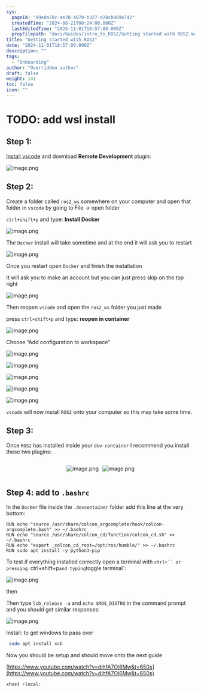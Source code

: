 ```yaml
---
sys:
  pageId: "89e0a78c-4e2b-4070-b327-d28cb0694742"
  createdTime: "2024-08-21T00:24:00.000Z"
  lastEditedTime: "2024-11-01T18:57:00.000Z"
  propFilepath: "docs/Guides/intro_to_ROS2/Getting started with ROS2.md"
title: "Getting started with ROS2"
date: "2024-11-01T18:57:00.000Z"
description: ""
tags:
  - "Onboarding"
author: "Overridden author"
draft: false
weight: 141
toc: false
icon: ""
---
```


# TODO: add wsl install

## Step 1:

[Install vscode](https://code.visualstudio.com/download) and download **Remote Development** plugin:

![image.png](https://prod-files-secure.s3.us-west-2.amazonaws.com/d518164a-d88e-44d1-a4ee-3adb3bd8bce0/efb52993-1881-4a40-b95e-6f020334f022/image.png?X-Amz-Algorithm=AWS4-HMAC-SHA256&X-Amz-Content-Sha256=UNSIGNED-PAYLOAD&X-Amz-Credential=ASIAZI2LB4667AXYVBKR%2F20250505%2Fus-west-2%2Fs3%2Faws4_request&X-Amz-Date=20250505T150903Z&X-Amz-Expires=3600&X-Amz-Security-Token=IQoJb3JpZ2luX2VjEIf%2F%2F%2F%2F%2F%2F%2F%2F%2F%2FwEaCXVzLXdlc3QtMiJHMEUCIQCYZz9ckofZIZ%2BhA94LKZK8RHB2VZteua4FYh39NumdhwIgB23bMlTiK1jzwq5fcp4Uq7vIOGcY1R4hSbhYFLjwRToq%2FwMIMBAAGgw2Mzc0MjMxODM4MDUiDG%2FaJnpQJj26K%2FxUvircA%2BGHvUbR1KOmsHYpFcaUVSLdaH6q98y7WmADogp42nBJ2bYyxUFUxhl0nYuMQGTkeaQ9lKEgxZqhrnm1wWyh843%2BTR3OwAUm8c%2F2kgaVOrlGy%2B2tRmmLhUZKf%2ByYLXJjNkq3g1T%2BvmjcU89mWG5WBV3N6Ngt3zEzQFkYAIMhBWMaulcsJ03AtWyn6k2YQ%2B8NpZforNWB19w80XdJ9nZDk%2F2yOFRVbAliEWp5CcuGK8QUfCj%2FrrxFk8KFBfaHQkRTU%2FHlRqZRM7b%2BzEIL%2FKEBVCmYRsZegnoN2rAq%2FzKqCzTlTlRUFGgICTZQXpZkv7uNzaE8jfZqiwwQ20iiv1f367VXaji%2B7wENNEoMkxGYepKv47KWVFYxv%2BeBRDDd84WQJgEoEcLAPcRL6FN9FHuDSy1MqT%2FK4e9hBHbCpzDWVvK2btYma0UuaK5BDDJXU6hmY79PTPo5hC8WSNjamRCNUhJ7%2BHfUTUKKqEw6rq7uq%2B1luFFu14nIIzaNfCQS7hCH0BWYsvDiKSFuw2YL9AmOfSGF1vcHhM85AitNnNSLQ%2B3zoqbwDN90e4TUT5AcgkLidHvFBPquuF5aoA0V5RHbQW9ZcXkyBFUzd123N57YqSeNR3EkNyK5OVM%2FK1HsMMmX48AGOqUBApWCCJOaiI8UHXB5ZxZ5Pa37AT63B9ppR3ZaKeMt54hIjTSfC6Dk3mIgOh2tx6UinC5s7SCXW5LPmCFjRbt%2FmPtlcaESnIg2KdUJ6wMDpqfMmjPxcA47h10pe%2BKKPTH6aI6aIybhJh5D1of%2B2ypLoPZGhbiPE7a3qksHGyIliyrggWqg3%2BKuT789pkBbbEsh4JZ7sP464cpCHnkb2jQ9cJpJ8p7%2F&X-Amz-Signature=e67f0bf05a98ce025fb570f94f79b6d46af628bae411344bcc796134f9e1fe35&X-Amz-SignedHeaders=host&x-id=GetObject)

## Step 2:

Create a folder called `ros2_ws` somewhere on your computer and open that folder in `vscode` by going to File → open folder 

`ctrl+shift+p` and type: **Install Docker**

![image.png](https://prod-files-secure.s3.us-west-2.amazonaws.com/d518164a-d88e-44d1-a4ee-3adb3bd8bce0/2269dc0e-1cd5-47ff-bceb-c04ad9b2eab0/image.png?X-Amz-Algorithm=AWS4-HMAC-SHA256&X-Amz-Content-Sha256=UNSIGNED-PAYLOAD&X-Amz-Credential=ASIAZI2LB4667AXYVBKR%2F20250505%2Fus-west-2%2Fs3%2Faws4_request&X-Amz-Date=20250505T150903Z&X-Amz-Expires=3600&X-Amz-Security-Token=IQoJb3JpZ2luX2VjEIf%2F%2F%2F%2F%2F%2F%2F%2F%2F%2FwEaCXVzLXdlc3QtMiJHMEUCIQCYZz9ckofZIZ%2BhA94LKZK8RHB2VZteua4FYh39NumdhwIgB23bMlTiK1jzwq5fcp4Uq7vIOGcY1R4hSbhYFLjwRToq%2FwMIMBAAGgw2Mzc0MjMxODM4MDUiDG%2FaJnpQJj26K%2FxUvircA%2BGHvUbR1KOmsHYpFcaUVSLdaH6q98y7WmADogp42nBJ2bYyxUFUxhl0nYuMQGTkeaQ9lKEgxZqhrnm1wWyh843%2BTR3OwAUm8c%2F2kgaVOrlGy%2B2tRmmLhUZKf%2ByYLXJjNkq3g1T%2BvmjcU89mWG5WBV3N6Ngt3zEzQFkYAIMhBWMaulcsJ03AtWyn6k2YQ%2B8NpZforNWB19w80XdJ9nZDk%2F2yOFRVbAliEWp5CcuGK8QUfCj%2FrrxFk8KFBfaHQkRTU%2FHlRqZRM7b%2BzEIL%2FKEBVCmYRsZegnoN2rAq%2FzKqCzTlTlRUFGgICTZQXpZkv7uNzaE8jfZqiwwQ20iiv1f367VXaji%2B7wENNEoMkxGYepKv47KWVFYxv%2BeBRDDd84WQJgEoEcLAPcRL6FN9FHuDSy1MqT%2FK4e9hBHbCpzDWVvK2btYma0UuaK5BDDJXU6hmY79PTPo5hC8WSNjamRCNUhJ7%2BHfUTUKKqEw6rq7uq%2B1luFFu14nIIzaNfCQS7hCH0BWYsvDiKSFuw2YL9AmOfSGF1vcHhM85AitNnNSLQ%2B3zoqbwDN90e4TUT5AcgkLidHvFBPquuF5aoA0V5RHbQW9ZcXkyBFUzd123N57YqSeNR3EkNyK5OVM%2FK1HsMMmX48AGOqUBApWCCJOaiI8UHXB5ZxZ5Pa37AT63B9ppR3ZaKeMt54hIjTSfC6Dk3mIgOh2tx6UinC5s7SCXW5LPmCFjRbt%2FmPtlcaESnIg2KdUJ6wMDpqfMmjPxcA47h10pe%2BKKPTH6aI6aIybhJh5D1of%2B2ypLoPZGhbiPE7a3qksHGyIliyrggWqg3%2BKuT789pkBbbEsh4JZ7sP464cpCHnkb2jQ9cJpJ8p7%2F&X-Amz-Signature=14642c1ce346f02676907e207ba07dfaf1403ca6372bda3e037d2798cad15726&X-Amz-SignedHeaders=host&x-id=GetObject)

The `Docker` install will take sometime and at the end it will ask you to restart

![image.png](https://prod-files-secure.s3.us-west-2.amazonaws.com/d518164a-d88e-44d1-a4ee-3adb3bd8bce0/ed233f78-be33-4b1f-b89c-9c346c0e961e/image.png?X-Amz-Algorithm=AWS4-HMAC-SHA256&X-Amz-Content-Sha256=UNSIGNED-PAYLOAD&X-Amz-Credential=ASIAZI2LB4667AXYVBKR%2F20250505%2Fus-west-2%2Fs3%2Faws4_request&X-Amz-Date=20250505T150903Z&X-Amz-Expires=3600&X-Amz-Security-Token=IQoJb3JpZ2luX2VjEIf%2F%2F%2F%2F%2F%2F%2F%2F%2F%2FwEaCXVzLXdlc3QtMiJHMEUCIQCYZz9ckofZIZ%2BhA94LKZK8RHB2VZteua4FYh39NumdhwIgB23bMlTiK1jzwq5fcp4Uq7vIOGcY1R4hSbhYFLjwRToq%2FwMIMBAAGgw2Mzc0MjMxODM4MDUiDG%2FaJnpQJj26K%2FxUvircA%2BGHvUbR1KOmsHYpFcaUVSLdaH6q98y7WmADogp42nBJ2bYyxUFUxhl0nYuMQGTkeaQ9lKEgxZqhrnm1wWyh843%2BTR3OwAUm8c%2F2kgaVOrlGy%2B2tRmmLhUZKf%2ByYLXJjNkq3g1T%2BvmjcU89mWG5WBV3N6Ngt3zEzQFkYAIMhBWMaulcsJ03AtWyn6k2YQ%2B8NpZforNWB19w80XdJ9nZDk%2F2yOFRVbAliEWp5CcuGK8QUfCj%2FrrxFk8KFBfaHQkRTU%2FHlRqZRM7b%2BzEIL%2FKEBVCmYRsZegnoN2rAq%2FzKqCzTlTlRUFGgICTZQXpZkv7uNzaE8jfZqiwwQ20iiv1f367VXaji%2B7wENNEoMkxGYepKv47KWVFYxv%2BeBRDDd84WQJgEoEcLAPcRL6FN9FHuDSy1MqT%2FK4e9hBHbCpzDWVvK2btYma0UuaK5BDDJXU6hmY79PTPo5hC8WSNjamRCNUhJ7%2BHfUTUKKqEw6rq7uq%2B1luFFu14nIIzaNfCQS7hCH0BWYsvDiKSFuw2YL9AmOfSGF1vcHhM85AitNnNSLQ%2B3zoqbwDN90e4TUT5AcgkLidHvFBPquuF5aoA0V5RHbQW9ZcXkyBFUzd123N57YqSeNR3EkNyK5OVM%2FK1HsMMmX48AGOqUBApWCCJOaiI8UHXB5ZxZ5Pa37AT63B9ppR3ZaKeMt54hIjTSfC6Dk3mIgOh2tx6UinC5s7SCXW5LPmCFjRbt%2FmPtlcaESnIg2KdUJ6wMDpqfMmjPxcA47h10pe%2BKKPTH6aI6aIybhJh5D1of%2B2ypLoPZGhbiPE7a3qksHGyIliyrggWqg3%2BKuT789pkBbbEsh4JZ7sP464cpCHnkb2jQ9cJpJ8p7%2F&X-Amz-Signature=576c95cf23c2d6bc8e24de446c65cde79a49698df2e5514459a1bad9243732a1&X-Amz-SignedHeaders=host&x-id=GetObject)

Once you restart open `Docker` and finish the installation

It will ask you to make an account but you can just press skip on the top right

![image.png](https://prod-files-secure.s3.us-west-2.amazonaws.com/d518164a-d88e-44d1-a4ee-3adb3bd8bce0/21010ad9-1659-4fd9-9f59-9932a09b2a3d/image.png?X-Amz-Algorithm=AWS4-HMAC-SHA256&X-Amz-Content-Sha256=UNSIGNED-PAYLOAD&X-Amz-Credential=ASIAZI2LB4667AXYVBKR%2F20250505%2Fus-west-2%2Fs3%2Faws4_request&X-Amz-Date=20250505T150903Z&X-Amz-Expires=3600&X-Amz-Security-Token=IQoJb3JpZ2luX2VjEIf%2F%2F%2F%2F%2F%2F%2F%2F%2F%2FwEaCXVzLXdlc3QtMiJHMEUCIQCYZz9ckofZIZ%2BhA94LKZK8RHB2VZteua4FYh39NumdhwIgB23bMlTiK1jzwq5fcp4Uq7vIOGcY1R4hSbhYFLjwRToq%2FwMIMBAAGgw2Mzc0MjMxODM4MDUiDG%2FaJnpQJj26K%2FxUvircA%2BGHvUbR1KOmsHYpFcaUVSLdaH6q98y7WmADogp42nBJ2bYyxUFUxhl0nYuMQGTkeaQ9lKEgxZqhrnm1wWyh843%2BTR3OwAUm8c%2F2kgaVOrlGy%2B2tRmmLhUZKf%2ByYLXJjNkq3g1T%2BvmjcU89mWG5WBV3N6Ngt3zEzQFkYAIMhBWMaulcsJ03AtWyn6k2YQ%2B8NpZforNWB19w80XdJ9nZDk%2F2yOFRVbAliEWp5CcuGK8QUfCj%2FrrxFk8KFBfaHQkRTU%2FHlRqZRM7b%2BzEIL%2FKEBVCmYRsZegnoN2rAq%2FzKqCzTlTlRUFGgICTZQXpZkv7uNzaE8jfZqiwwQ20iiv1f367VXaji%2B7wENNEoMkxGYepKv47KWVFYxv%2BeBRDDd84WQJgEoEcLAPcRL6FN9FHuDSy1MqT%2FK4e9hBHbCpzDWVvK2btYma0UuaK5BDDJXU6hmY79PTPo5hC8WSNjamRCNUhJ7%2BHfUTUKKqEw6rq7uq%2B1luFFu14nIIzaNfCQS7hCH0BWYsvDiKSFuw2YL9AmOfSGF1vcHhM85AitNnNSLQ%2B3zoqbwDN90e4TUT5AcgkLidHvFBPquuF5aoA0V5RHbQW9ZcXkyBFUzd123N57YqSeNR3EkNyK5OVM%2FK1HsMMmX48AGOqUBApWCCJOaiI8UHXB5ZxZ5Pa37AT63B9ppR3ZaKeMt54hIjTSfC6Dk3mIgOh2tx6UinC5s7SCXW5LPmCFjRbt%2FmPtlcaESnIg2KdUJ6wMDpqfMmjPxcA47h10pe%2BKKPTH6aI6aIybhJh5D1of%2B2ypLoPZGhbiPE7a3qksHGyIliyrggWqg3%2BKuT789pkBbbEsh4JZ7sP464cpCHnkb2jQ9cJpJ8p7%2F&X-Amz-Signature=353047c1a9feb5b23aaf88124de05745ab3d72483d20c873b6bbd5a64a094355&X-Amz-SignedHeaders=host&x-id=GetObject)

Then reopen `vscode` and open the `ros2_ws` folder you just made

press `ctrl+shift+p` and type: **reopen in container**

![image.png](https://prod-files-secure.s3.us-west-2.amazonaws.com/d518164a-d88e-44d1-a4ee-3adb3bd8bce0/4e93b8c2-41ad-488c-8095-c74205196118/image.png?X-Amz-Algorithm=AWS4-HMAC-SHA256&X-Amz-Content-Sha256=UNSIGNED-PAYLOAD&X-Amz-Credential=ASIAZI2LB4667AXYVBKR%2F20250505%2Fus-west-2%2Fs3%2Faws4_request&X-Amz-Date=20250505T150903Z&X-Amz-Expires=3600&X-Amz-Security-Token=IQoJb3JpZ2luX2VjEIf%2F%2F%2F%2F%2F%2F%2F%2F%2F%2FwEaCXVzLXdlc3QtMiJHMEUCIQCYZz9ckofZIZ%2BhA94LKZK8RHB2VZteua4FYh39NumdhwIgB23bMlTiK1jzwq5fcp4Uq7vIOGcY1R4hSbhYFLjwRToq%2FwMIMBAAGgw2Mzc0MjMxODM4MDUiDG%2FaJnpQJj26K%2FxUvircA%2BGHvUbR1KOmsHYpFcaUVSLdaH6q98y7WmADogp42nBJ2bYyxUFUxhl0nYuMQGTkeaQ9lKEgxZqhrnm1wWyh843%2BTR3OwAUm8c%2F2kgaVOrlGy%2B2tRmmLhUZKf%2ByYLXJjNkq3g1T%2BvmjcU89mWG5WBV3N6Ngt3zEzQFkYAIMhBWMaulcsJ03AtWyn6k2YQ%2B8NpZforNWB19w80XdJ9nZDk%2F2yOFRVbAliEWp5CcuGK8QUfCj%2FrrxFk8KFBfaHQkRTU%2FHlRqZRM7b%2BzEIL%2FKEBVCmYRsZegnoN2rAq%2FzKqCzTlTlRUFGgICTZQXpZkv7uNzaE8jfZqiwwQ20iiv1f367VXaji%2B7wENNEoMkxGYepKv47KWVFYxv%2BeBRDDd84WQJgEoEcLAPcRL6FN9FHuDSy1MqT%2FK4e9hBHbCpzDWVvK2btYma0UuaK5BDDJXU6hmY79PTPo5hC8WSNjamRCNUhJ7%2BHfUTUKKqEw6rq7uq%2B1luFFu14nIIzaNfCQS7hCH0BWYsvDiKSFuw2YL9AmOfSGF1vcHhM85AitNnNSLQ%2B3zoqbwDN90e4TUT5AcgkLidHvFBPquuF5aoA0V5RHbQW9ZcXkyBFUzd123N57YqSeNR3EkNyK5OVM%2FK1HsMMmX48AGOqUBApWCCJOaiI8UHXB5ZxZ5Pa37AT63B9ppR3ZaKeMt54hIjTSfC6Dk3mIgOh2tx6UinC5s7SCXW5LPmCFjRbt%2FmPtlcaESnIg2KdUJ6wMDpqfMmjPxcA47h10pe%2BKKPTH6aI6aIybhJh5D1of%2B2ypLoPZGhbiPE7a3qksHGyIliyrggWqg3%2BKuT789pkBbbEsh4JZ7sP464cpCHnkb2jQ9cJpJ8p7%2F&X-Amz-Signature=7ed96c8336703e2db9ca5d39c7cb3527cefa00f1667f0b4bfbefdd8454329b1e&X-Amz-SignedHeaders=host&x-id=GetObject)

Choose “Add configuration to workspace”

![image.png](https://prod-files-secure.s3.us-west-2.amazonaws.com/d518164a-d88e-44d1-a4ee-3adb3bd8bce0/9560b282-5060-4989-ba37-97e7b2c22476/image.png?X-Amz-Algorithm=AWS4-HMAC-SHA256&X-Amz-Content-Sha256=UNSIGNED-PAYLOAD&X-Amz-Credential=ASIAZI2LB4667AXYVBKR%2F20250505%2Fus-west-2%2Fs3%2Faws4_request&X-Amz-Date=20250505T150903Z&X-Amz-Expires=3600&X-Amz-Security-Token=IQoJb3JpZ2luX2VjEIf%2F%2F%2F%2F%2F%2F%2F%2F%2F%2FwEaCXVzLXdlc3QtMiJHMEUCIQCYZz9ckofZIZ%2BhA94LKZK8RHB2VZteua4FYh39NumdhwIgB23bMlTiK1jzwq5fcp4Uq7vIOGcY1R4hSbhYFLjwRToq%2FwMIMBAAGgw2Mzc0MjMxODM4MDUiDG%2FaJnpQJj26K%2FxUvircA%2BGHvUbR1KOmsHYpFcaUVSLdaH6q98y7WmADogp42nBJ2bYyxUFUxhl0nYuMQGTkeaQ9lKEgxZqhrnm1wWyh843%2BTR3OwAUm8c%2F2kgaVOrlGy%2B2tRmmLhUZKf%2ByYLXJjNkq3g1T%2BvmjcU89mWG5WBV3N6Ngt3zEzQFkYAIMhBWMaulcsJ03AtWyn6k2YQ%2B8NpZforNWB19w80XdJ9nZDk%2F2yOFRVbAliEWp5CcuGK8QUfCj%2FrrxFk8KFBfaHQkRTU%2FHlRqZRM7b%2BzEIL%2FKEBVCmYRsZegnoN2rAq%2FzKqCzTlTlRUFGgICTZQXpZkv7uNzaE8jfZqiwwQ20iiv1f367VXaji%2B7wENNEoMkxGYepKv47KWVFYxv%2BeBRDDd84WQJgEoEcLAPcRL6FN9FHuDSy1MqT%2FK4e9hBHbCpzDWVvK2btYma0UuaK5BDDJXU6hmY79PTPo5hC8WSNjamRCNUhJ7%2BHfUTUKKqEw6rq7uq%2B1luFFu14nIIzaNfCQS7hCH0BWYsvDiKSFuw2YL9AmOfSGF1vcHhM85AitNnNSLQ%2B3zoqbwDN90e4TUT5AcgkLidHvFBPquuF5aoA0V5RHbQW9ZcXkyBFUzd123N57YqSeNR3EkNyK5OVM%2FK1HsMMmX48AGOqUBApWCCJOaiI8UHXB5ZxZ5Pa37AT63B9ppR3ZaKeMt54hIjTSfC6Dk3mIgOh2tx6UinC5s7SCXW5LPmCFjRbt%2FmPtlcaESnIg2KdUJ6wMDpqfMmjPxcA47h10pe%2BKKPTH6aI6aIybhJh5D1of%2B2ypLoPZGhbiPE7a3qksHGyIliyrggWqg3%2BKuT789pkBbbEsh4JZ7sP464cpCHnkb2jQ9cJpJ8p7%2F&X-Amz-Signature=421e3c571210a9a8d0cb8f96a4414360c47f1a46a4a9a0ce549d0781c1b7e505&X-Amz-SignedHeaders=host&x-id=GetObject)

![image.png](https://prod-files-secure.s3.us-west-2.amazonaws.com/d518164a-d88e-44d1-a4ee-3adb3bd8bce0/2ee63f81-886b-48e8-a553-dc6e5eac99e4/image.png?X-Amz-Algorithm=AWS4-HMAC-SHA256&X-Amz-Content-Sha256=UNSIGNED-PAYLOAD&X-Amz-Credential=ASIAZI2LB4667AXYVBKR%2F20250505%2Fus-west-2%2Fs3%2Faws4_request&X-Amz-Date=20250505T150903Z&X-Amz-Expires=3600&X-Amz-Security-Token=IQoJb3JpZ2luX2VjEIf%2F%2F%2F%2F%2F%2F%2F%2F%2F%2FwEaCXVzLXdlc3QtMiJHMEUCIQCYZz9ckofZIZ%2BhA94LKZK8RHB2VZteua4FYh39NumdhwIgB23bMlTiK1jzwq5fcp4Uq7vIOGcY1R4hSbhYFLjwRToq%2FwMIMBAAGgw2Mzc0MjMxODM4MDUiDG%2FaJnpQJj26K%2FxUvircA%2BGHvUbR1KOmsHYpFcaUVSLdaH6q98y7WmADogp42nBJ2bYyxUFUxhl0nYuMQGTkeaQ9lKEgxZqhrnm1wWyh843%2BTR3OwAUm8c%2F2kgaVOrlGy%2B2tRmmLhUZKf%2ByYLXJjNkq3g1T%2BvmjcU89mWG5WBV3N6Ngt3zEzQFkYAIMhBWMaulcsJ03AtWyn6k2YQ%2B8NpZforNWB19w80XdJ9nZDk%2F2yOFRVbAliEWp5CcuGK8QUfCj%2FrrxFk8KFBfaHQkRTU%2FHlRqZRM7b%2BzEIL%2FKEBVCmYRsZegnoN2rAq%2FzKqCzTlTlRUFGgICTZQXpZkv7uNzaE8jfZqiwwQ20iiv1f367VXaji%2B7wENNEoMkxGYepKv47KWVFYxv%2BeBRDDd84WQJgEoEcLAPcRL6FN9FHuDSy1MqT%2FK4e9hBHbCpzDWVvK2btYma0UuaK5BDDJXU6hmY79PTPo5hC8WSNjamRCNUhJ7%2BHfUTUKKqEw6rq7uq%2B1luFFu14nIIzaNfCQS7hCH0BWYsvDiKSFuw2YL9AmOfSGF1vcHhM85AitNnNSLQ%2B3zoqbwDN90e4TUT5AcgkLidHvFBPquuF5aoA0V5RHbQW9ZcXkyBFUzd123N57YqSeNR3EkNyK5OVM%2FK1HsMMmX48AGOqUBApWCCJOaiI8UHXB5ZxZ5Pa37AT63B9ppR3ZaKeMt54hIjTSfC6Dk3mIgOh2tx6UinC5s7SCXW5LPmCFjRbt%2FmPtlcaESnIg2KdUJ6wMDpqfMmjPxcA47h10pe%2BKKPTH6aI6aIybhJh5D1of%2B2ypLoPZGhbiPE7a3qksHGyIliyrggWqg3%2BKuT789pkBbbEsh4JZ7sP464cpCHnkb2jQ9cJpJ8p7%2F&X-Amz-Signature=f03538ed754ee7e750dc882dae03e93436d8c54ab2ea598d2455402075093586&X-Amz-SignedHeaders=host&x-id=GetObject)

![image.png](https://prod-files-secure.s3.us-west-2.amazonaws.com/d518164a-d88e-44d1-a4ee-3adb3bd8bce0/ae1580b2-b048-407e-aed9-b584224a7a04/image.png?X-Amz-Algorithm=AWS4-HMAC-SHA256&X-Amz-Content-Sha256=UNSIGNED-PAYLOAD&X-Amz-Credential=ASIAZI2LB4667AXYVBKR%2F20250505%2Fus-west-2%2Fs3%2Faws4_request&X-Amz-Date=20250505T150903Z&X-Amz-Expires=3600&X-Amz-Security-Token=IQoJb3JpZ2luX2VjEIf%2F%2F%2F%2F%2F%2F%2F%2F%2F%2FwEaCXVzLXdlc3QtMiJHMEUCIQCYZz9ckofZIZ%2BhA94LKZK8RHB2VZteua4FYh39NumdhwIgB23bMlTiK1jzwq5fcp4Uq7vIOGcY1R4hSbhYFLjwRToq%2FwMIMBAAGgw2Mzc0MjMxODM4MDUiDG%2FaJnpQJj26K%2FxUvircA%2BGHvUbR1KOmsHYpFcaUVSLdaH6q98y7WmADogp42nBJ2bYyxUFUxhl0nYuMQGTkeaQ9lKEgxZqhrnm1wWyh843%2BTR3OwAUm8c%2F2kgaVOrlGy%2B2tRmmLhUZKf%2ByYLXJjNkq3g1T%2BvmjcU89mWG5WBV3N6Ngt3zEzQFkYAIMhBWMaulcsJ03AtWyn6k2YQ%2B8NpZforNWB19w80XdJ9nZDk%2F2yOFRVbAliEWp5CcuGK8QUfCj%2FrrxFk8KFBfaHQkRTU%2FHlRqZRM7b%2BzEIL%2FKEBVCmYRsZegnoN2rAq%2FzKqCzTlTlRUFGgICTZQXpZkv7uNzaE8jfZqiwwQ20iiv1f367VXaji%2B7wENNEoMkxGYepKv47KWVFYxv%2BeBRDDd84WQJgEoEcLAPcRL6FN9FHuDSy1MqT%2FK4e9hBHbCpzDWVvK2btYma0UuaK5BDDJXU6hmY79PTPo5hC8WSNjamRCNUhJ7%2BHfUTUKKqEw6rq7uq%2B1luFFu14nIIzaNfCQS7hCH0BWYsvDiKSFuw2YL9AmOfSGF1vcHhM85AitNnNSLQ%2B3zoqbwDN90e4TUT5AcgkLidHvFBPquuF5aoA0V5RHbQW9ZcXkyBFUzd123N57YqSeNR3EkNyK5OVM%2FK1HsMMmX48AGOqUBApWCCJOaiI8UHXB5ZxZ5Pa37AT63B9ppR3ZaKeMt54hIjTSfC6Dk3mIgOh2tx6UinC5s7SCXW5LPmCFjRbt%2FmPtlcaESnIg2KdUJ6wMDpqfMmjPxcA47h10pe%2BKKPTH6aI6aIybhJh5D1of%2B2ypLoPZGhbiPE7a3qksHGyIliyrggWqg3%2BKuT789pkBbbEsh4JZ7sP464cpCHnkb2jQ9cJpJ8p7%2F&X-Amz-Signature=9f8f6cc6335cd74254d9e411fa629004aad2e115b1357ff4b3db0927243c4c5b&X-Amz-SignedHeaders=host&x-id=GetObject)

![image.png](https://prod-files-secure.s3.us-west-2.amazonaws.com/d518164a-d88e-44d1-a4ee-3adb3bd8bce0/53255b28-f75e-430f-b9e3-c0ac8577e42b/image.png?X-Amz-Algorithm=AWS4-HMAC-SHA256&X-Amz-Content-Sha256=UNSIGNED-PAYLOAD&X-Amz-Credential=ASIAZI2LB4667AXYVBKR%2F20250505%2Fus-west-2%2Fs3%2Faws4_request&X-Amz-Date=20250505T150903Z&X-Amz-Expires=3600&X-Amz-Security-Token=IQoJb3JpZ2luX2VjEIf%2F%2F%2F%2F%2F%2F%2F%2F%2F%2FwEaCXVzLXdlc3QtMiJHMEUCIQCYZz9ckofZIZ%2BhA94LKZK8RHB2VZteua4FYh39NumdhwIgB23bMlTiK1jzwq5fcp4Uq7vIOGcY1R4hSbhYFLjwRToq%2FwMIMBAAGgw2Mzc0MjMxODM4MDUiDG%2FaJnpQJj26K%2FxUvircA%2BGHvUbR1KOmsHYpFcaUVSLdaH6q98y7WmADogp42nBJ2bYyxUFUxhl0nYuMQGTkeaQ9lKEgxZqhrnm1wWyh843%2BTR3OwAUm8c%2F2kgaVOrlGy%2B2tRmmLhUZKf%2ByYLXJjNkq3g1T%2BvmjcU89mWG5WBV3N6Ngt3zEzQFkYAIMhBWMaulcsJ03AtWyn6k2YQ%2B8NpZforNWB19w80XdJ9nZDk%2F2yOFRVbAliEWp5CcuGK8QUfCj%2FrrxFk8KFBfaHQkRTU%2FHlRqZRM7b%2BzEIL%2FKEBVCmYRsZegnoN2rAq%2FzKqCzTlTlRUFGgICTZQXpZkv7uNzaE8jfZqiwwQ20iiv1f367VXaji%2B7wENNEoMkxGYepKv47KWVFYxv%2BeBRDDd84WQJgEoEcLAPcRL6FN9FHuDSy1MqT%2FK4e9hBHbCpzDWVvK2btYma0UuaK5BDDJXU6hmY79PTPo5hC8WSNjamRCNUhJ7%2BHfUTUKKqEw6rq7uq%2B1luFFu14nIIzaNfCQS7hCH0BWYsvDiKSFuw2YL9AmOfSGF1vcHhM85AitNnNSLQ%2B3zoqbwDN90e4TUT5AcgkLidHvFBPquuF5aoA0V5RHbQW9ZcXkyBFUzd123N57YqSeNR3EkNyK5OVM%2FK1HsMMmX48AGOqUBApWCCJOaiI8UHXB5ZxZ5Pa37AT63B9ppR3ZaKeMt54hIjTSfC6Dk3mIgOh2tx6UinC5s7SCXW5LPmCFjRbt%2FmPtlcaESnIg2KdUJ6wMDpqfMmjPxcA47h10pe%2BKKPTH6aI6aIybhJh5D1of%2B2ypLoPZGhbiPE7a3qksHGyIliyrggWqg3%2BKuT789pkBbbEsh4JZ7sP464cpCHnkb2jQ9cJpJ8p7%2F&X-Amz-Signature=b5e5d93b4a62639673298bbd9b777a63fd606cc89e55fc511665bb99589710cd&X-Amz-SignedHeaders=host&x-id=GetObject)

![image.png](https://prod-files-secure.s3.us-west-2.amazonaws.com/d518164a-d88e-44d1-a4ee-3adb3bd8bce0/7c562767-5af9-4ffb-97d1-327bcdf4ee00/image.png?X-Amz-Algorithm=AWS4-HMAC-SHA256&X-Amz-Content-Sha256=UNSIGNED-PAYLOAD&X-Amz-Credential=ASIAZI2LB4667AXYVBKR%2F20250505%2Fus-west-2%2Fs3%2Faws4_request&X-Amz-Date=20250505T150903Z&X-Amz-Expires=3600&X-Amz-Security-Token=IQoJb3JpZ2luX2VjEIf%2F%2F%2F%2F%2F%2F%2F%2F%2F%2FwEaCXVzLXdlc3QtMiJHMEUCIQCYZz9ckofZIZ%2BhA94LKZK8RHB2VZteua4FYh39NumdhwIgB23bMlTiK1jzwq5fcp4Uq7vIOGcY1R4hSbhYFLjwRToq%2FwMIMBAAGgw2Mzc0MjMxODM4MDUiDG%2FaJnpQJj26K%2FxUvircA%2BGHvUbR1KOmsHYpFcaUVSLdaH6q98y7WmADogp42nBJ2bYyxUFUxhl0nYuMQGTkeaQ9lKEgxZqhrnm1wWyh843%2BTR3OwAUm8c%2F2kgaVOrlGy%2B2tRmmLhUZKf%2ByYLXJjNkq3g1T%2BvmjcU89mWG5WBV3N6Ngt3zEzQFkYAIMhBWMaulcsJ03AtWyn6k2YQ%2B8NpZforNWB19w80XdJ9nZDk%2F2yOFRVbAliEWp5CcuGK8QUfCj%2FrrxFk8KFBfaHQkRTU%2FHlRqZRM7b%2BzEIL%2FKEBVCmYRsZegnoN2rAq%2FzKqCzTlTlRUFGgICTZQXpZkv7uNzaE8jfZqiwwQ20iiv1f367VXaji%2B7wENNEoMkxGYepKv47KWVFYxv%2BeBRDDd84WQJgEoEcLAPcRL6FN9FHuDSy1MqT%2FK4e9hBHbCpzDWVvK2btYma0UuaK5BDDJXU6hmY79PTPo5hC8WSNjamRCNUhJ7%2BHfUTUKKqEw6rq7uq%2B1luFFu14nIIzaNfCQS7hCH0BWYsvDiKSFuw2YL9AmOfSGF1vcHhM85AitNnNSLQ%2B3zoqbwDN90e4TUT5AcgkLidHvFBPquuF5aoA0V5RHbQW9ZcXkyBFUzd123N57YqSeNR3EkNyK5OVM%2FK1HsMMmX48AGOqUBApWCCJOaiI8UHXB5ZxZ5Pa37AT63B9ppR3ZaKeMt54hIjTSfC6Dk3mIgOh2tx6UinC5s7SCXW5LPmCFjRbt%2FmPtlcaESnIg2KdUJ6wMDpqfMmjPxcA47h10pe%2BKKPTH6aI6aIybhJh5D1of%2B2ypLoPZGhbiPE7a3qksHGyIliyrggWqg3%2BKuT789pkBbbEsh4JZ7sP464cpCHnkb2jQ9cJpJ8p7%2F&X-Amz-Signature=614aa9340025bc2cd16d140cd4d4c80d124a6e7929c08f18192ea800561f0e0b&X-Amz-SignedHeaders=host&x-id=GetObject)

`vscode` will now install `ROS2` onto your computer so this may take some time.

## Step 3:

Once `ROS2` has installed inside your `dev-container` I recommend you install these two plugins:

<div style="display: flex;flex-direction: row; column-gap:10px; max-width: 630px;justify-content: center;">
<div>

![image.png](https://prod-files-secure.s3.us-west-2.amazonaws.com/d518164a-d88e-44d1-a4ee-3adb3bd8bce0/3fc3d550-5a54-4ba1-ba6b-faa01cdb7369/image.png?X-Amz-Algorithm=AWS4-HMAC-SHA256&X-Amz-Content-Sha256=UNSIGNED-PAYLOAD&X-Amz-Credential=ASIAZI2LB466R22CGBYW%2F20250505%2Fus-west-2%2Fs3%2Faws4_request&X-Amz-Date=20250505T150905Z&X-Amz-Expires=3600&X-Amz-Security-Token=IQoJb3JpZ2luX2VjEIf%2F%2F%2F%2F%2F%2F%2F%2F%2F%2FwEaCXVzLXdlc3QtMiJHMEUCIHFRaNKTqrly1gZip1b2i0JP3A5eMsjEgjh9dxrCgYACAiEArd8YXasVo9Tmb3YF%2BurngbD2FyauYnMYxiJcPRhmoiAq%2FwMIMBAAGgw2Mzc0MjMxODM4MDUiDKhF34YODQmRdjV2ZCrcA7ElliACn1FRELFE%2BhJ9KmfufRbzUwAM0w3vYKiUe8oN31fX6NJ2ZODzcBcEUeTNCUIKNaOXKCtULVbwiCfYHvrHXdkHKYZFOpfByyGnXAOAkP6UHwmy6dlQxK%2FrLvT9QEus%2FPdWSf129SuJqXGWVD1gYjvL1eAzKT%2FamchTR4ZpQcrQOzdf3%2BHE%2FRAUcKWzdkDuG2X%2F0MRBDijGuMGhdMF7QLJI%2FIHmFT7077o%2F0ud%2B%2FRayrH5qdg5Yc0L7sKOXLb12NVxB3xSF9HxlshZhtzq%2FLgm%2FNaAiLV0%2FfIv%2BbiLJxDti2ABoe7UI9rXb26x54d4dnVr25O6cMRP%2F9VIGSkJE4hKEgWakpZQJbxDsZd1xRZfy51B3GVfk%2BS7Iyb%2FG2i5%2F%2FrMMJDsoKS%2FpZAxQzsdINQ9X4ACaFdcsVfanwo0QD7TbScePQv%2FLnFu9iXGnSNynanHE82jihMR0te7Y%2BcqIfSD40VbxyqNHDqID7F06pO3Km6bT0O5T0OWX72tdg0E2WsRvtsN55OpKlUZt9T9lRuA%2BPb52RZ6djnXOuMLMPvrC9RCZXGF7GnJSwiu0kN4H40i1bdvO9vn79ERx3i2KG%2F3V3E3rFIG8dbVvwVYLy%2BrTj%2FBr8fH3XEubMKOW48AGOqUBYekYVxMXnE182cNMCNYAARA%2FahzLndFzJEiTujlj8KzeitOYxORGbY6aFOjeGRBBzQkXg5OAQnMjkBa6xSFAnYArapBoKxRvQG6nF%2BhL4nmZmku3qkKJFh7mXYKzYXhzyUhzeEipRXb3%2FkR5hInkG%2FJlekss7aHMxF5oIOgremRP%2B3aOnfJoAkzUxysicLU9CUrvXoE9lhnf2M9rRzN1nDHvC7Or&X-Amz-Signature=e04a2b0e2bb01202b2f832c04d1b1ffe88dd83c3240eb1d85f13474b4fa80d7d&X-Amz-SignedHeaders=host&x-id=GetObject)

</div>
<div>

![image.png](https://prod-files-secure.s3.us-west-2.amazonaws.com/d518164a-d88e-44d1-a4ee-3adb3bd8bce0/d994cc66-13c2-4093-a5a3-f84cf4601a82/image.png?X-Amz-Algorithm=AWS4-HMAC-SHA256&X-Amz-Content-Sha256=UNSIGNED-PAYLOAD&X-Amz-Credential=ASIAZI2LB466WJMYKN74%2F20250505%2Fus-west-2%2Fs3%2Faws4_request&X-Amz-Date=20250505T150906Z&X-Amz-Expires=3600&X-Amz-Security-Token=IQoJb3JpZ2luX2VjEIf%2F%2F%2F%2F%2F%2F%2F%2F%2F%2FwEaCXVzLXdlc3QtMiJHMEUCIQCFpP57R5Q2IiAQsaAYQNCj39iBjPSAdLPg7mKtE6cC3QIgESol1OTImmcleCyf0%2BZvT03w3tEr1ss6Zo%2FXnbc3lGQq%2FwMIMBAAGgw2Mzc0MjMxODM4MDUiDLkmAjPI%2B69fFl4HLircA1UMTUVfEHPv9oijw%2Fbk%2Bg2mCkZINp2m34tsth%2FbRDUhfmat88FW2MGxdpZ4I2scx%2FSxh9mucPTYE2sqSt5HeV40sZb%2FliJy0t9lSfSqpwqmJ6D6N3jdGF6y7Z6rRjz28%2FuRT8WGzOnCg%2F2BoAgb7wgJ47zAvDOifb9kh3e5j7SOY%2BqQLHBUhV6myTXr%2BsCRSHdB1Jb8XtgefPbYFwd7En9qzAAvkxJpy9V3UED4Z2l7TDDDQWxjUWjxz6NbuOXkRXqjRBXaDIXxbQ3FLsSi5BVzrhgrQjBrD0efciPLWLrBNFrAatQ5qoYWHKsa6wqrnY6bRXhbsLczL6DSNdBxUUELKbwZDLfdzA4Ns6eDSTauAF38hhcEofrdu6ZUnKKrD%2FW%2BKzJ3yo3L1IuieOnc5Wp6ebic06pP9hCt9IRKiQ5w1xWGGiOjdzLk4g7829kquRWtkeClzlP1rM%2FC7mU3MQXzGu%2F218s%2By%2B8VwGKUuFPJwGkJ3wEL%2BMdvIAHk8i%2F2RFcjxH4W3hDTjFH7wpUXpav5LS6gL98lIEb0IgcxRR5GCcxwvYnu1Vibr7X34TTjYnlzNMQ7eNF17CzFVF048qV8JF3EOfhuVJ0mqNoB8yhlioP%2FVaMx9woGuE%2FCMJGX48AGOqUBRwkOBUWfFFKPJdCGQOHofy2JJOyPM88OQqiNRot3KWssmfGtydxp1qV6hfDvHK1a2%2BJM%2BNNx0pgGuHaqXvHCoC5%2Bwvi4MWu84HA5htzTENQoeh4wGTtisz0vJmeRGI1HX802SGI3cjUrOybl1%2FVveABQZQDt7lcefPOgicaegzK6T3odJ9ly8%2FLXpEiHY07JTl44t9Z7Xmw2eOkRWAH3NMjYwaZb&X-Amz-Signature=8ae83e8a5c6fff762d330777a56c76dc6c5bec93803a2066f57e4800ded2d7f6&X-Amz-SignedHeaders=host&x-id=GetObject)

</div>
</div>

## Step 4: add to `.bashrc`

In the `Docker` file inside the `.devcontainer` folder add this line at the very bottom: 

```docker
RUN echo "source /usr/share/colcon_argcomplete/hook/colcon-argcomplete.bash" >> ~/.bashrc
RUN echo "source /usr/share/colcon_cd/function/colcon_cd.sh" >> ~/.bashrc
RUN echo "export _colcon_cd_root=/opt/ros/humble/" >> ~/.bashrc
RUN sudo apt install -y python3-pip 
```

To test if everything installed correctly open a terminal with `ctrl+`` or pressing `ctrl+shift+p` and typing `toggle terminal`:

![image.png](https://prod-files-secure.s3.us-west-2.amazonaws.com/d518164a-d88e-44d1-a4ee-3adb3bd8bce0/6a4943d8-b04e-4c02-9a58-775f3384d1a5/image.png?X-Amz-Algorithm=AWS4-HMAC-SHA256&X-Amz-Content-Sha256=UNSIGNED-PAYLOAD&X-Amz-Credential=ASIAZI2LB4667AXYVBKR%2F20250505%2Fus-west-2%2Fs3%2Faws4_request&X-Amz-Date=20250505T150903Z&X-Amz-Expires=3600&X-Amz-Security-Token=IQoJb3JpZ2luX2VjEIf%2F%2F%2F%2F%2F%2F%2F%2F%2F%2FwEaCXVzLXdlc3QtMiJHMEUCIQCYZz9ckofZIZ%2BhA94LKZK8RHB2VZteua4FYh39NumdhwIgB23bMlTiK1jzwq5fcp4Uq7vIOGcY1R4hSbhYFLjwRToq%2FwMIMBAAGgw2Mzc0MjMxODM4MDUiDG%2FaJnpQJj26K%2FxUvircA%2BGHvUbR1KOmsHYpFcaUVSLdaH6q98y7WmADogp42nBJ2bYyxUFUxhl0nYuMQGTkeaQ9lKEgxZqhrnm1wWyh843%2BTR3OwAUm8c%2F2kgaVOrlGy%2B2tRmmLhUZKf%2ByYLXJjNkq3g1T%2BvmjcU89mWG5WBV3N6Ngt3zEzQFkYAIMhBWMaulcsJ03AtWyn6k2YQ%2B8NpZforNWB19w80XdJ9nZDk%2F2yOFRVbAliEWp5CcuGK8QUfCj%2FrrxFk8KFBfaHQkRTU%2FHlRqZRM7b%2BzEIL%2FKEBVCmYRsZegnoN2rAq%2FzKqCzTlTlRUFGgICTZQXpZkv7uNzaE8jfZqiwwQ20iiv1f367VXaji%2B7wENNEoMkxGYepKv47KWVFYxv%2BeBRDDd84WQJgEoEcLAPcRL6FN9FHuDSy1MqT%2FK4e9hBHbCpzDWVvK2btYma0UuaK5BDDJXU6hmY79PTPo5hC8WSNjamRCNUhJ7%2BHfUTUKKqEw6rq7uq%2B1luFFu14nIIzaNfCQS7hCH0BWYsvDiKSFuw2YL9AmOfSGF1vcHhM85AitNnNSLQ%2B3zoqbwDN90e4TUT5AcgkLidHvFBPquuF5aoA0V5RHbQW9ZcXkyBFUzd123N57YqSeNR3EkNyK5OVM%2FK1HsMMmX48AGOqUBApWCCJOaiI8UHXB5ZxZ5Pa37AT63B9ppR3ZaKeMt54hIjTSfC6Dk3mIgOh2tx6UinC5s7SCXW5LPmCFjRbt%2FmPtlcaESnIg2KdUJ6wMDpqfMmjPxcA47h10pe%2BKKPTH6aI6aIybhJh5D1of%2B2ypLoPZGhbiPE7a3qksHGyIliyrggWqg3%2BKuT789pkBbbEsh4JZ7sP464cpCHnkb2jQ9cJpJ8p7%2F&X-Amz-Signature=0599b0b9dceb24f1d059e966e377ee36ae3d15fa27a3610174faf936d34316e8&X-Amz-SignedHeaders=host&x-id=GetObject)

then 

Then type `lsb_release -a` and `echo $ROS_DISTRO` in the command prompt and you should get similar responses:

![image.png](https://prod-files-secure.s3.us-west-2.amazonaws.com/d518164a-d88e-44d1-a4ee-3adb3bd8bce0/3e635dec-a805-4e85-8b9e-d000e5b71a4e/image.png?X-Amz-Algorithm=AWS4-HMAC-SHA256&X-Amz-Content-Sha256=UNSIGNED-PAYLOAD&X-Amz-Credential=ASIAZI2LB4667AXYVBKR%2F20250505%2Fus-west-2%2Fs3%2Faws4_request&X-Amz-Date=20250505T150903Z&X-Amz-Expires=3600&X-Amz-Security-Token=IQoJb3JpZ2luX2VjEIf%2F%2F%2F%2F%2F%2F%2F%2F%2F%2FwEaCXVzLXdlc3QtMiJHMEUCIQCYZz9ckofZIZ%2BhA94LKZK8RHB2VZteua4FYh39NumdhwIgB23bMlTiK1jzwq5fcp4Uq7vIOGcY1R4hSbhYFLjwRToq%2FwMIMBAAGgw2Mzc0MjMxODM4MDUiDG%2FaJnpQJj26K%2FxUvircA%2BGHvUbR1KOmsHYpFcaUVSLdaH6q98y7WmADogp42nBJ2bYyxUFUxhl0nYuMQGTkeaQ9lKEgxZqhrnm1wWyh843%2BTR3OwAUm8c%2F2kgaVOrlGy%2B2tRmmLhUZKf%2ByYLXJjNkq3g1T%2BvmjcU89mWG5WBV3N6Ngt3zEzQFkYAIMhBWMaulcsJ03AtWyn6k2YQ%2B8NpZforNWB19w80XdJ9nZDk%2F2yOFRVbAliEWp5CcuGK8QUfCj%2FrrxFk8KFBfaHQkRTU%2FHlRqZRM7b%2BzEIL%2FKEBVCmYRsZegnoN2rAq%2FzKqCzTlTlRUFGgICTZQXpZkv7uNzaE8jfZqiwwQ20iiv1f367VXaji%2B7wENNEoMkxGYepKv47KWVFYxv%2BeBRDDd84WQJgEoEcLAPcRL6FN9FHuDSy1MqT%2FK4e9hBHbCpzDWVvK2btYma0UuaK5BDDJXU6hmY79PTPo5hC8WSNjamRCNUhJ7%2BHfUTUKKqEw6rq7uq%2B1luFFu14nIIzaNfCQS7hCH0BWYsvDiKSFuw2YL9AmOfSGF1vcHhM85AitNnNSLQ%2B3zoqbwDN90e4TUT5AcgkLidHvFBPquuF5aoA0V5RHbQW9ZcXkyBFUzd123N57YqSeNR3EkNyK5OVM%2FK1HsMMmX48AGOqUBApWCCJOaiI8UHXB5ZxZ5Pa37AT63B9ppR3ZaKeMt54hIjTSfC6Dk3mIgOh2tx6UinC5s7SCXW5LPmCFjRbt%2FmPtlcaESnIg2KdUJ6wMDpqfMmjPxcA47h10pe%2BKKPTH6aI6aIybhJh5D1of%2B2ypLoPZGhbiPE7a3qksHGyIliyrggWqg3%2BKuT789pkBbbEsh4JZ7sP464cpCHnkb2jQ9cJpJ8p7%2F&X-Amz-Signature=8b0dfd2034392743ef621d516e71a0cc99fed043519afdf2496ecc43715b15c1&X-Amz-SignedHeaders=host&x-id=GetObject)

Install:  to get windows to pass over

```bash
 sudo apt install xcb
```

Now you should be setup and should move onto the next guide 

[https://www.youtube.com/watch?v=dihfA7Ol6Mw&t=650s](https://www.youtube.com/watch?v=dihfA7Ol6Mw&t=650s)

```python
xhost +local:
```
